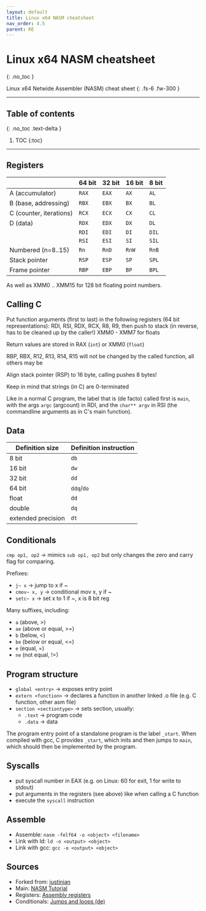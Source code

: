 ```yaml
---
layout: default
title: Linux x64 NASM cheatsheet
nav_order: 4.5
parent: RE
---
```


# Linux x64 NASM cheatsheet
{: .no_toc }

Linux x64 Netwide Assembler (NASM) cheat sheet
{: .fs-6 .fw-300 }

---

## Table of contents
{: .no_toc .text-delta }

1. TOC
{:toc}

---

## Registers

|                         | 64 bit | 32 bit | 16 bit | 8 bit |
|-------------------------|--------|--------|--------|-------|
| A (accumulator)         | `RAX`  | `EAX`  | `AX`   | `AL`  |
| B (base, addressing)    | `RBX`  | `EBX`  | `BX`   | `BL`  |
| C (counter, iterations) | `RCX`  | `ECX`  | `CX`   | `CL`  |
| D (data)                | `RDX`  | `EDX`  | `DX`   | `DL`  |
|                         | `RDI`  | `EDI`  | `DI`   | `DIL` |
|                         | `RSI`  | `ESI`  | `SI`   | `SIL` |
| Numbered (n=8..15)      | `Rn`   | `RnD`  | `RnW`  | `RnB` |
| Stack pointer           | `RSP`  | `ESP`  | `SP`   | `SPL` |
| Frame pointer           | `RBP`  | `EBP`  | `BP`   | `BPL` |

As well as XMM0 .. XMM15 for 128 bit floating point numbers.


## Calling C

Put function arguments (first to last) in the following registers (64 bit
representations): RDI, RSI, RDX, RCX, R8, R9, then push to stack (in reverse,
has to be cleaned up by the caller!) XMM0 - XMM7 for floats

Return values are stored in RAX (`int`) or XMM0 (`float`)

RBP, RBX, R12, R13, R14, R15 will not be changed by the called function, all
others may be

Align stack pointer (RSP) to 16 byte, calling pushes 8 bytes!

Keep in mind that strings (in C) are 0-terminated

Like in a normal C program, the label that is (de facto) called first is
`main`, with the args `argc` (argcount) in RDI, and the `char** argv` in RSI
(the commandline arguments as in C's main function).


## Data

| Definition size    | Definition instruction |
|--------------------|------------------------|
| 8 bit              | `db`                   |
| 16 bit             | `dw`                   |
| 32 bit             | `dd`                   |
| 64 bit             | `ddq`/`do`             |
| float              | `dd`                   |
| double             | `dq`                   |
| extended precision | `dt`                   |


## Conditionals

`cmp op1, op2` -> mimics `sub op1, op2` but only changes the zero and carry flag
for comparing.

Prefixes:

- `j~ x`       -> jump to x if ~
- `cmov~ x, y` -> conditional mov x, y if ~
- `setc~ x`    -> set x to 1 if ~, x is 8 bit reg

Many suffixes, including:

- `a` (above, >)
- `ae` (above or equal, >=)
- `b` (below, <)
- `be` (below or equal, <=)
- `e` (equal, =)
- `ne` (not equal, !=)


## Program structure

- `global <entry>` -> exposes entry point
- `extern <function>` -> declares a function in another linked .o file (e.g. C
  function, other asm file)
- `section <sectiontype>` -> sets section, usually:
  - `.text` -> program code
  - `.data` -> data

The program entry point of a standalone program is the label `_start`.  When
compiled with gcc, C provides `_start`, which inits and then jumps to `main`,
which should then be implemented by the program.


## Syscalls

- put syscall number in EAX (e.g. on Linux: 60 for exit, 1 for write to stdout)
- put arguments in the registers (see above) like when calling a C function
- execute the `syscall` instruction


## Assemble

- Assemble: `nasm -felf64 -o <object> <filename>`
- Link with ld: `ld -o <output> <object>`
- Link with gcc: `gcc -o <output> <object>`


## Sources

- Forked from: [justinian](https://gist.github.com/justinian/385c70347db8aca7ba93e87db90fc9a6#file-linux-x64-nasm-cheatsheet-md)
- Main: [NASM Tutorial](http://cs.lmu.edu/~ray/notes/nasmtutorial)
- Registers: [Assembly registers](https://tutorialspoint.com/assembly_programming/assembly_registers.htm)
- Conditionals: [Jumps and loops (de)](https://de.wikibooks.org/wiki/Assembler-Programmierung_für_x86-Prozessoren/_Sprünge_und_Schleifen)

